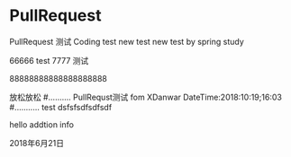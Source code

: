 # PullRequest
PullRequest 测试
Coding test
new test
new test by spring
study

66666
test
7777
测试

88888888888888888888

放松放松
#..........
PullRequst测试 fom XDanwar
DateTime:2018:10:19;16:03
#...........
test
dsfsfsdfsdfsdf

hello
addtion info

2018年6月21日
